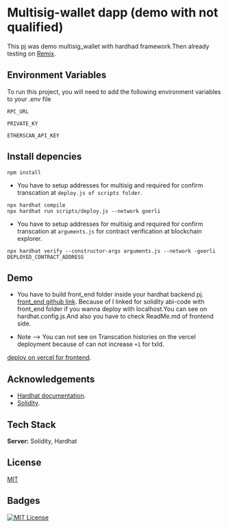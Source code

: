 # Multisig-wallet dapp (demo with not qualified)

This pj was demo multisig_wallet with hardhad framework.Then already testing on [Remix](http://remix.ethereum.org/#optimize=false&runs=200&evmVersion=null&version=soljson-v0.8.7+commit.e28d00a7.js).

## Environment Variables

To run this project, you will need to add the following environment variables to your .env file

`RPC_URL`

`PRIVATE_KY`

`ETHERSCAN_API_KEY`

## Install depencies

```shell
npm install
```

- You have to setup addresses for multisig and required for confirm transcation at `deploy.js of scripts folder`.
```shell
npx hardhat compile
npx hardhat run scripts/deploy.js --network goerli
```

- You have to setup addresses for multisig and required for confirm transcation at `arguments.js` for contract verification at blockchain explorer.
```shell
npx hardhat verify --constructor-args arguments.js --network -goerli DEPLOYED_CONTRACT_ADDRESS
```

## Demo

- You have to build front_end folder inside your hardhat backend pj. [front_end github link](https://github.com/leopico/multisig-wallet-frontend). Because of I linked for solidity abi-code with front_end folder if you wanna deploy with localhost.You can see on hardhat.config.js.And also you have to check ReadMe.md of frontend side.


- Note --> You can not see on Transcation histories on the vercel deployment because of can not increase `+1` for txId.

[deploy on vercel for frontend](https://multisig-wallet-frontend.vercel.app).

## Acknowledgements

 - [Hardhat documentation](https://hardhat.org/).
 - [Solidity](https://soliditylang.org/).

## Tech Stack

**Server:** Solidity, Hardhat

## License

[MIT](https://choosealicense.com/licenses/mit/)

## Badges

[![MIT License](https://img.shields.io/badge/License-MIT-green.svg)](https://choosealicense.com/licenses/mit/)
